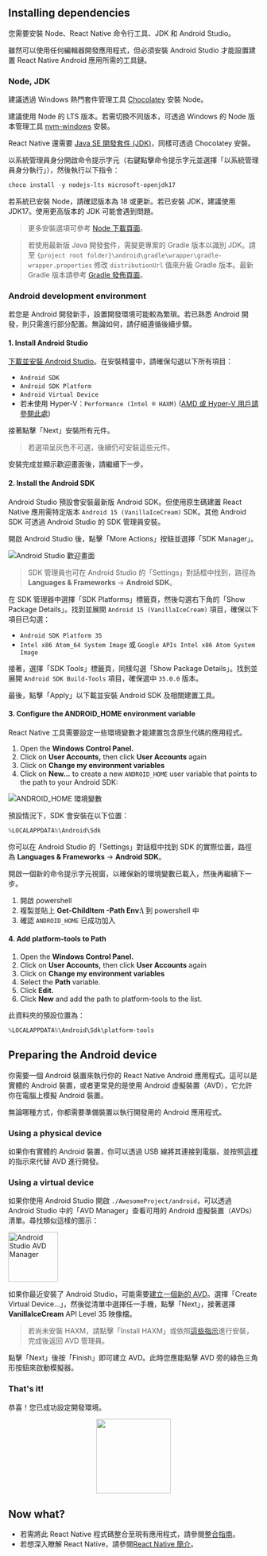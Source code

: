 <h2>Installing dependencies</h2>

您需要安裝 Node、React Native 命令行工具、JDK 和 Android Studio。

雖然可以使用任何編輯器開發應用程式，但必須安裝 Android Studio 才能設置建置 React Native Android 應用所需的工具鏈。

<h3 id="jdk">Node, JDK</h3>

建議透過 Windows 熱門套件管理工具 [Chocolatey](https://chocolatey.org/install) 安裝 Node。

建議使用 Node 的 LTS 版本。若需切換不同版本，可透過 Windows 的 Node 版本管理工具 [nvm-windows](https://github.com/coreybutler/nvm-windows) 安裝。

React Native 還需要 [Java SE 開發套件 (JDK)](https://openjdk.java.net/projects/jdk/17/)，同樣可透過 Chocolatey 安裝。

以系統管理員身分開啟命令提示字元（右鍵點擊命令提示字元並選擇「以系統管理員身分執行」），然後執行以下指令：

```powershell
choco install -y nodejs-lts microsoft-openjdk17
```

若系統已安裝 Node，請確認版本為 18 或更新。若已安裝 JDK，建議使用 JDK17。使用更高版本的 JDK 可能會遇到問題。

> 更多安裝選項可參考 [Node 下載頁面](https://nodejs.org/en/download/)。

> 若使用最新版 Java 開發套件，需變更專案的 Gradle 版本以識別 JDK。請至 `{project root folder}\android\gradle\wrapper\gradle-wrapper.properties` 修改 `distributionUrl` 值來升級 Gradle 版本。最新 Gradle 版本請參考 [Gradle 發佈頁面](https://gradle.org/releases/)。

<h3>Android development environment</h3>

若您是 Android 開發新手，設置開發環境可能較為繁瑣。若已熟悉 Android 開發，則只需進行部分配置。無論如何，請仔細遵循後續步驟。

<h4 id="android-studio">1. Install Android Studio</h4>

[下載並安裝 Android Studio](https://developer.android.com/studio/index.html)。在安裝精靈中，請確保勾選以下所有項目：

- `Android SDK`
- `Android SDK Platform`
- `Android Virtual Device`
- 若未使用 Hyper-V：`Performance (Intel ® HAXM)` ([AMD 或 Hyper-V 用戶請參閱此處](https://android-developers.googleblog.com/2018/07/android-emulator-amd-processor-hyper-v.html))

接著點擊「Next」安裝所有元件。

> 若選項呈灰色不可選，後續仍可安裝這些元件。

安裝完成並顯示歡迎畫面後，請繼續下一步。

<h4 id="android-sdk">2. Install the Android SDK</h4>

Android Studio 預設會安裝最新版 Android SDK。但使用原生碼建置 React Native 應用需特定版本 `Android 15 (VanillaIceCream)` SDK。其他 Android SDK 可透過 Android Studio 的 SDK 管理員安裝。

開啟 Android Studio 後，點擊「More Actions」按鈕並選擇「SDK Manager」。

![Android Studio 歡迎畫面](/docs/assets/GettingStartedAndroidStudioWelcomeWindows.png)

> SDK 管理員也可在 Android Studio 的「Settings」對話框中找到，路徑為 **Languages & Frameworks** → **Android SDK**。

在 SDK 管理器中選擇「SDK Platforms」標籤頁，然後勾選右下角的「Show Package Details」。找到並展開 `Android 15 (VanillaIceCream)` 項目，確保以下項目已勾選：

- `Android SDK Platform 35`
- `Intel x86 Atom_64 System Image` 或 `Google APIs Intel x86 Atom System Image`

接著，選擇「SDK Tools」標籤頁，同樣勾選「Show Package Details」。找到並展開 `Android SDK Build-Tools` 項目，確保選中 `35.0.0` 版本。

最後，點擊「Apply」以下載並安裝 Android SDK 及相關建置工具。

<h4>3. Configure the ANDROID_HOME environment variable</h4>

React Native 工具需要設定一些環境變數才能建置包含原生代碼的應用程式。

1. Open the **Windows Control Panel.**
2. Click on **User Accounts,** then click **User Accounts** again
3. Click on **Change my environment variables**
4. Click on **New...** to create a new `ANDROID_HOME` user variable that points to the path to your Android SDK:

![ANDROID_HOME 環境變數](/docs/assets/GettingStartedAndroidEnvironmentVariableANDROID_HOME.png)

預設情況下，SDK 會安裝在以下位置：

```powershell
%LOCALAPPDATA%\Android\Sdk
```

你可以在 Android Studio 的「Settings」對話框中找到 SDK 的實際位置，路徑為 **Languages & Frameworks** → **Android SDK**。

開啟一個新的命令提示字元視窗，以確保新的環境變數已載入，然後再繼續下一步。

1. 開啟 powershell
2. 複製並貼上 **Get-ChildItem -Path Env:\\** 到 powershell 中
3. 確認 `ANDROID_HOME` 已成功加入

<h4>4. Add platform-tools to Path</h4>

1. Open the **Windows Control Panel.**
2. Click on **User Accounts,** then click **User Accounts** again
3. Click on **Change my environment variables**
4. Select the **Path** variable.
5. Click **Edit.**
6. Click **New** and add the path to platform-tools to the list.

此資料夾的預設位置為：

```powershell
%LOCALAPPDATA%\Android\Sdk\platform-tools
```

<h2>Preparing the Android device</h2>

你需要一個 Android 裝置來執行你的 React Native Android 應用程式。這可以是實體的 Android 裝置，或者更常見的是使用 Android 虛擬裝置（AVD），它允許你在電腦上模擬 Android 裝置。

無論哪種方式，你都需要準備裝置以執行開發用的 Android 應用程式。

<h3>Using a physical device</h3>

如果你有實體的 Android 裝置，你可以透過 USB 線將其連接到電腦，並按照[這裡](running-on-device.md)的指示來代替 AVD 進行開發。

<h3>Using a virtual device</h3>

如果你使用 Android Studio 開啟 `./AwesomeProject/android`，可以透過 Android Studio 中的「AVD Manager」查看可用的 Android 虛擬裝置（AVDs）清單。尋找類似這樣的圖示：

<img src="/docs/assets/GettingStartedAndroidStudioAVD.svg" alt="Android Studio AVD Manager" width="100"/>

如果你最近安裝了 Android Studio，可能需要[建立一個新的 AVD](https://developer.android.com/studio/run/managing-avds.html)。選擇「Create Virtual Device...」，然後從清單中選擇任一手機，點擊「Next」，接著選擇 **VanillaIceCream** API Level 35 映像檔。

> 若尚未安裝 HAXM，請點擊「Install HAXM」或依照[這些指示](https://github.com/intel/haxm/wiki/Installation-Instructions-on-Windows)進行安裝，完成後返回 AVD 管理員。

點擊「Next」後按「Finish」即可建立 AVD。此時您應能點擊 AVD 旁的綠色三角形按鈕來啟動模擬器。

<h3>That's it!</h3>

恭喜！您已成功設定開發環境。

<center><img src="/docs/assets/GettingStartedCongratulations.png" width="150"></img></center>

<h2>Now what?</h2>

- 若需將此 React Native 程式碼整合至現有應用程式，請參閱[整合指南](integration-with-existing-apps.md)。
- 若想深入瞭解 React Native，請參閱[React Native 簡介](getting-started)。